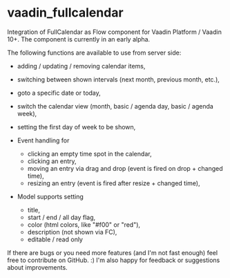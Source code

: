# vaadin_fullcalendar
Integration of FullCalendar as Flow component for Vaadin Platform / Vaadin 10+. The component is currently in an early alpha. 

The following functions are available to use from server side:
* adding / updating / removing calendar items,
* switching between shown intervals (next month, previous month, etc.),
* goto a specific date or today,
* switch the calendar view (month, basic / agenda day, basic / agenda week),
* setting the first day of week to be shown,

* Event handling for
    * clicking an empty time spot in the calendar,
    * clicking an entry,
    * moving an entry via drag and drop (event is fired on drop + changed time),
    * resizing an entry (event is fired after resize + changed time),
    
* Model supports setting 
    * title, 
    * start / end / all day flag, 
    * color (html colors, like "#f00" or "red"), 
    * description (not shown via FC), 
    * editable / read only

If there are bugs or you need more features (and I'm not fast enough) feel free to contribute on GitHub. :)
I'm also happy for feedback or suggestions about improvements.
